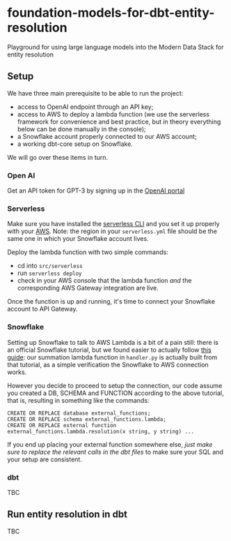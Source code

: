 # foundation-models-for-dbt-entity-resolution
Playground for using large language models into the Modern Data Stack for entity resolution


## Setup

We have three main prerequisite to be able to run the project:

* access to OpenAI endpoint through an API key;
* access to AWS to deploy a lambda function (we use the serverless framework for convenience and best practice, but in theory everything below can be done manually in the console);
* a Snowflake account properly connected to our AWS account;
* a working dbt-core setup on Snowflake.

We will go over these items in turn.

### Open AI

Get an API token for GPT-3 by signing up in the [OpenAI portal](https://openai.com/api/)

### Serverless

Make sure you have installed the [serverless CLI](https://www.serverless.com/framework/) and you set it up properly with your [AWS](https://www.serverless.com/framework/docs/providers/aws/guide/credentials/). Note: the region in your `serverless.yml` file should be the same one in which your Snowflake account lives.

Deploy the lambda function with two simple commands:

* cd into `src/serverless`
* run `serverless deploy`
* check in your AWS console that the lambda function _and_ the corresponding AWS Gateway integration are live.

Once the function is up and running, it's time to connect your Snowflake account to API Gateway.

### Snowflake

Setting up Snowflake to talk to AWS Lambda is a bit of a pain still: there is an official Snowflake tutorial, but we found easier to actually follow [this guide](https://interworks.com/blog/2020/08/14/zero-to-snowflake-setting-up-snowflake-external-functions-with-aws-lambda/): our summation lambda function in `handler.py` is actually built from that tutorial, as a simple verification the Snowflake to AWS connection works.

However you decide to proceed to setup the connection, our code assume you created a DB, SCHEMA and FUNCTION according to the above tutorial, that is, resulting in something like the commands:

```
CREATE OR REPLACE database external_functions;
CREATE OR REPLACE schema external_functions.lambda;
CREATE OR REPLACE external function external_functions.lambda.resolution(x string, y string) ...
```

If you end up placing your external function somewhere else, _just make sure to replace the relevant calls in the dbt files_ to make sure your SQL and your setup are consistent.

### dbt

TBC

## Run entity resolution in dbt

TBC